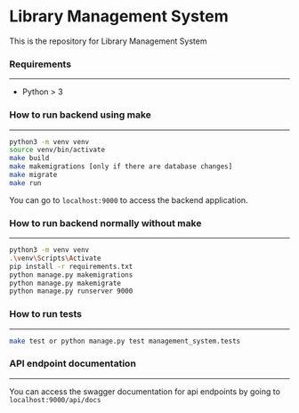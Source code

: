 # Library Management System

This is the repository for Library Management System 

### Requirements
--------------------------

* Python > 3


### How to run backend using make
--------------------------


```bash
python3 -m venv venv
source venv/bin/activate
make build
make makemigrations [only if there are database changes]
make migrate
make run
```

You can go to `localhost:9000` to access the backend application.
### How to run backend normally without make
--------------------------

```bash
python3 -m venv venv
.\venv\Scripts\Activate
pip install -r requirements.txt
python manage.py makemigrations
python manage.py makemigrate
python manage.py runserver 9000
```



### How to run tests
--------------------------

```bash
make test or python manage.py test management_system.tests
```


### API endpoint documentation
--------------------------

You can access the swagger documentation for api endpoints by going to ```localhost:9000/api/docs```
